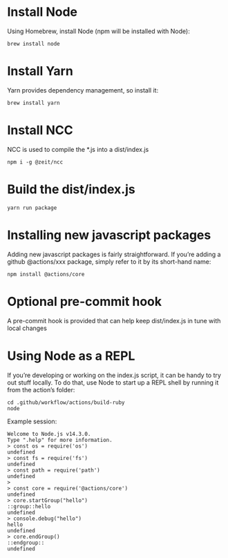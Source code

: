 # Install Node

Using Homebrew, install Node (npm will be installed with Node):

    brew install node

# Install Yarn

Yarn provides dependency management, so install it:

    brew install yarn

# Install NCC

NCC is used to compile the \*.js into a dist/index.js

    npm i -g @zeit/ncc

# Build the dist/index.js

    yarn run package

# Installing new javascript packages

Adding new javascript packages is fairly straightforward. If you’re adding a github <span class="citation" data-cites="actions/xxx">@actions/xxx</span> package, simply refer to it by its short-hand name:

    npm install @actions/core

# Optional pre-commit hook

A pre-commit hook is provided that can help keep dist/index.js in tune with local changes

# Using Node as a REPL

If you’re developing or working on the index.js script, it can be handy to try out stuff locally. To do that, use Node to start up a REPL shell by running it from the action’s folder:

    cd .github/workflow/actions/build-ruby
    node

Example session:

    Welcome to Node.js v14.3.0.
    Type ".help" for more information.
    > const os = require('os')
    undefined
    > const fs = require('fs')
    undefined
    > const path = require('path')
    undefined
    >
    > const core = require('@actions/core')
    undefined
    > core.startGroup("hello")
    ::group::hello
    undefined
    > console.debug("hello")
    hello
    undefined
    > core.endGroup()
    ::endgroup::
    undefined
